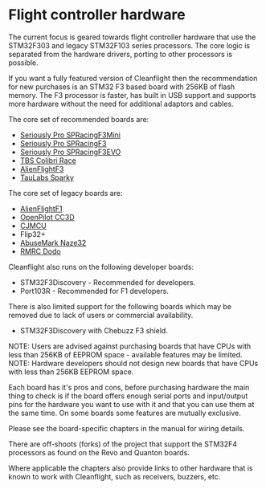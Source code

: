 # Flight controller hardware

The current focus is geared towards flight controller hardware that use the STM32F303 and legacy STM32F103 series processors. The core logic is separated from the hardware drivers, porting to other processors is possible.

If you want a fully featured version of Cleanflight then the recommendation for new purchases is an STM32 F3 based board with 256KB of flash memory. The F3 processor is faster, has built in USB support and supports more hardware without the need for additional adaptors and cables.

The core set of recommended boards are:

- [Seriously Pro SPRacingF3Mini](/docs/wiki/boards/SPRACINGF3MINI)
- [Seriously Pro SPRacingF3](/docs/wiki/boards/SPRACINGF3)
- [Seriously Pro SPRacingF3EVO](/docs/wiki/boards/SPRACINGF3EVO)
- [TBS Colibri Race](/docs/wiki/boards/COLIBRIRACE)
- [AlienFlightF3](/docs/wiki/boards/ALIENFLIGHT)
- [TauLabs Sparky](/docs/wiki/boards/SPARKY)

The core set of legacy boards are:

- [AlienFlightF1](/docs/wiki/boards/ALIENFLIGHT)
- [OpenPilot CC3D](/docs/wiki/boards/CC3D)
- [CJMCU](/docs/wiki/boards/CJMCU)
- Flip32+
- [AbuseMark Naze32](/docs/wiki/boards/NAZE32)
- [RMRC Dodo](/docs/wiki/boards/RMDO)

Cleanflight also runs on the following developer boards:

- STM32F3Discovery - Recommended for developers.
- Port103R - Recommended for F1 developers.

There is also limited support for the following boards which may be removed due to lack of users or commercial availability.

- STM32F3Discovery with Chebuzz F3 shield.

NOTE: Users are advised against purchasing boards that have CPUs with less than 256KB of EEPROM space - available features may be limited.
NOTE: Hardware developers should not design new boards that have CPUs with less than 256KB EEPROM space.

Each board has it's pros and cons, before purchasing hardware the main thing to check is if the board offers enough serial ports and input/output pins for the hardware you want to use with it and that you can use them at the same time. On some boards some features are mutually exclusive.

Please see the board-specific chapters in the manual for wiring details.

There are off-shoots (forks) of the project that support the STM32F4 processors as found on the Revo and Quanton boards.

Where applicable the chapters also provide links to other hardware that is known to work with Cleanflight, such as receivers, buzzers, etc.
